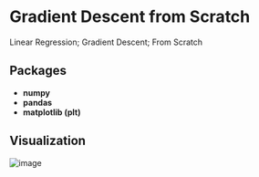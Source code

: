 # Gradient Descent from Scratch

Linear Regression; Gradient Descent; From Scratch

## Packages

- **numpy**
- **pandas**
- **matplotlib (plt)**


## Visualization

![image](https://github.com/user-attachments/assets/7a46d5a8-a638-4187-b80f-d1eab57a6267)



